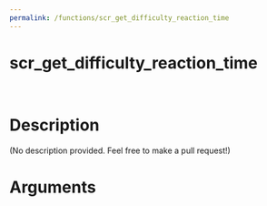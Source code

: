 ```yaml
---
permalink: /functions/scr_get_difficulty_reaction_time
---
```

# scr_get_difficulty_reaction_time  
&nbsp;  
# Description  
(No description provided. Feel free to make a pull request!) 
&nbsp;  
# Arguments



